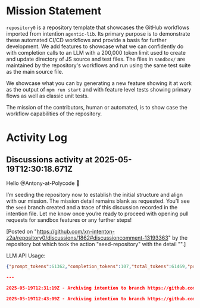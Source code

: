 # Mission Statement

`repository0` is a repository template that showcases the GitHub workflows imported from intentïon `agentic‑lib`. Its
primary purpose is to demonstrate these automated CI/CD workflows and provide a basis for further development.
We add features to showcase what we can confidently do with completion calls to an LLM with a 200,000 token limit used
to create and update directory of JS source and test files. The files in `sandbox/` are maintained by the repository's 
workflows and run using the same test suite as the main source file.

We showcase what you can by generating a new feature showing it at work as the output of `npm run start` and with 
feature level tests showing primary flows as well as classic unit tests. 

The mission of the contributors, human or automated, is to show case the workflow capabilities of the repository.
# Activity Log

## Discussions activity at 2025-05-19T12:30:18.671Z

Hello @Antony-at-Polycode 👋

I’m seeding the repository now to establish the initial structure and align with our mission. The mission detail remains blank as requested. You’ll see the `seed` branch created and a trace of this discussion recorded in the intention file. Let me know once you’re ready to proceed with opening pull requests for sandbox features or any further steps!

[Posted on "https://github.com/xn-intenton-z2a/repository0/discussions/1862#discussioncomment-13193363" by the repository bot which took the action "seed-repository" with the detail "".]

LLM API Usage:

```json
{"prompt_tokens":61362,"completion_tokens":107,"total_tokens":61469,"prompt_tokens_details":{"cached_tokens":0,"audio_tokens":0},"completion_tokens_details":{"reasoning_tokens":0,"audio_tokens":0,"accepted_prediction_tokens":0,"rejected_prediction_tokens":0}}```

---

2025-05-19T12:31:19Z - Archiving intentïon to branch https://github.com/xn-intenton-z2a/repository0/tree/intention-2025-05-19T12-31Z

2025-05-19T12:43:09Z - Archiving intentïon to branch https://github.com/xn-intenton-z2a/repository0/tree/intention-2025-05-19T12-31Z

